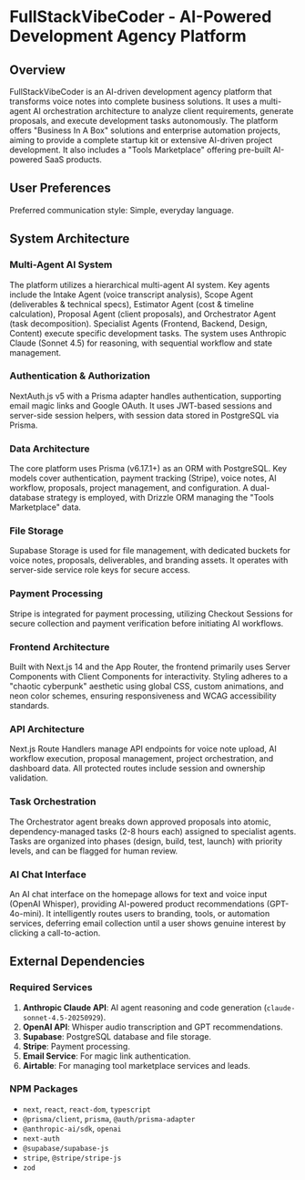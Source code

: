 # FullStackVibeCoder - AI-Powered Development Agency Platform

## Overview

FullStackVibeCoder is an AI-driven development agency platform that transforms voice notes into complete business solutions. It uses a multi-agent AI orchestration architecture to analyze client requirements, generate proposals, and execute development tasks autonomously. The platform offers "Business In A Box" solutions and enterprise automation projects, aiming to provide a complete startup kit or extensive AI-driven project development. It also includes a "Tools Marketplace" offering pre-built AI-powered SaaS products.

## User Preferences

Preferred communication style: Simple, everyday language.

## System Architecture

### Multi-Agent AI System

The platform utilizes a hierarchical multi-agent AI system. Key agents include the Intake Agent (voice transcript analysis), Scope Agent (deliverables & technical specs), Estimator Agent (cost & timeline calculation), Proposal Agent (client proposals), and Orchestrator Agent (task decomposition). Specialist Agents (Frontend, Backend, Design, Content) execute specific development tasks. The system uses Anthropic Claude (Sonnet 4.5) for reasoning, with sequential workflow and state management.

### Authentication & Authorization

NextAuth.js v5 with a Prisma adapter handles authentication, supporting email magic links and Google OAuth. It uses JWT-based sessions and server-side session helpers, with session data stored in PostgreSQL via Prisma.

### Data Architecture

The core platform uses Prisma (v6.17.1+) as an ORM with PostgreSQL. Key models cover authentication, payment tracking (Stripe), voice notes, AI workflow, proposals, project management, and configuration. A dual-database strategy is employed, with Drizzle ORM managing the "Tools Marketplace" data.

### File Storage

Supabase Storage is used for file management, with dedicated buckets for voice notes, proposals, deliverables, and branding assets. It operates with server-side service role keys for secure access.

### Payment Processing

Stripe is integrated for payment processing, utilizing Checkout Sessions for secure collection and payment verification before initiating AI workflows.

### Frontend Architecture

Built with Next.js 14 and the App Router, the frontend primarily uses Server Components with Client Components for interactivity. Styling adheres to a "chaotic cyberpunk" aesthetic using global CSS, custom animations, and neon color schemes, ensuring responsiveness and WCAG accessibility standards.

### API Architecture

Next.js Route Handlers manage API endpoints for voice note upload, AI workflow execution, proposal management, project orchestration, and dashboard data. All protected routes include session and ownership validation.

### Task Orchestration

The Orchestrator agent breaks down approved proposals into atomic, dependency-managed tasks (2-8 hours each) assigned to specialist agents. Tasks are organized into phases (design, build, test, launch) with priority levels, and can be flagged for human review.

### AI Chat Interface

An AI chat interface on the homepage allows for text and voice input (OpenAI Whisper), providing AI-powered product recommendations (GPT-4o-mini). It intelligently routes users to branding, tools, or automation services, deferring email collection until a user shows genuine interest by clicking a call-to-action.

## External Dependencies

### Required Services

1.  **Anthropic Claude API**: AI agent reasoning and code generation (`claude-sonnet-4.5-20250929`).
2.  **OpenAI API**: Whisper audio transcription and GPT recommendations.
3.  **Supabase**: PostgreSQL database and file storage.
4.  **Stripe**: Payment processing.
5.  **Email Service**: For magic link authentication.
6.  **Airtable**: For managing tool marketplace services and leads.

### NPM Packages

*   `next`, `react`, `react-dom`, `typescript`
*   `@prisma/client`, `prisma`, `@auth/prisma-adapter`
*   `@anthropic-ai/sdk`, `openai`
*   `next-auth`
*   `@supabase/supabase-js`
*   `stripe`, `@stripe/stripe-js`
*   `zod`